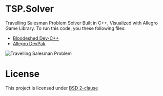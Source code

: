 # TSP.Solver

Travelling Salesman Problem Solver Built in C++, Visualized with Allegro Game Library.
To run this code, you these following files:
- [Bloodeshed Dev-C++][devcpp]
- [Allegro DevPak][allegro]

![Travelling Salesman Problem][tsp]

# License

This project is licensed under [BSD 2-clause][bsd2]

[bsd2]: https://github.com/junian/TSP.Solver/blob/master/LICENSE
[tsp]: https://raw.github.com/junian/TSP.Solver/gh-pages/img/screenshots/tsp-01.jpg "Travelling Salesman Problem"
[devcpp]: http://www.bloodshed.net/devcpp.html
[allegro]: http://devpaks.org/details.php?devpak=1
